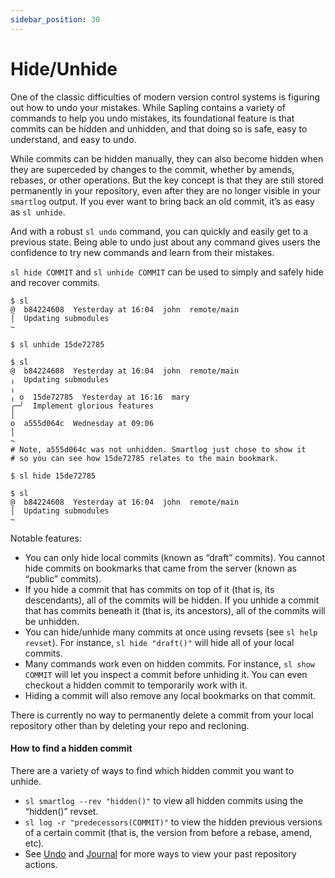```yaml
---
sidebar_position: 30
---
```

# Hide/Unhide

One of the classic difficulties of modern version control systems
is figuring out how to undo your mistakes. While Sapling contains
a variety of commands to help you undo mistakes, its foundational
feature is that commits can be hidden and unhidden, and that
doing so is safe, easy to understand, and easy to undo.


While commits can be hidden manually, they can also become hidden
when they are superceded by changes to the commit, whether by
amends, rebases, or other operations. But the key concept is that
they are still stored permanently in your repository, even after
they are no longer visible in your `smartlog` output. If you ever
want to bring back an old commit, it’s as easy as `sl unhide`.

And with a robust `sl undo` command, you can quickly and easily
get to a previous state. Being able to undo just about any
command gives users the confidence to try new commands and learn
from their mistakes.


`sl hide COMMIT` and `sl unhide COMMIT` can be used to simply and
safely hide and recover commits.


```sl-session
$ sl
@  b84224608  Yesterday at 16:04  john  remote/main
│  Updating submodules
~

$ sl unhide 15de72785

$ sl
@  b84224608  Yesterday at 16:04  john  remote/main
╷  Updating submodules
╷
╷ o  15de72785  Yesterday at 16:16  mary
╭─╯  Implement glorious features
│
o  a555d064c  Wednesday at 09:06
│
~
# Note, a555d064c was not unhidden. Smartlog just chose to show it
# so you can see how 15de72785 relates to the main bookmark.

$ sl hide 15de72785

$ sl
@  b84224608  Yesterday at 16:04  john  remote/main
│  Updating submodules
~
```

Notable features:

* You can only hide local commits (known as “draft” commits). You cannot hide commits on bookmarks that came from the server (known as “public” commits).
* If you hide a commit that has commits on top of it (that is, its descendants), all of the commits will be hidden. If you unhide a commit that has commits beneath it (that is, its ancestors), all of the commits will be unhidden.
* You can hide/unhide many commits at once using revsets (see `sl help revset`). For instance, `sl hide "draft()"` will hide all of your local commits.
* Many commands work even on hidden commits. For instance, `sl show COMMIT` will let you inspect a commit before unhiding it. You can even checkout a hidden commit to temporarily work with it.
* Hiding a commit will also remove any local bookmarks on that commit.

There is currently no way to permanently delete a commit from your local repository other than by deleting your repo and recloning.

#### How to find a hidden commit

There are a variety of ways to find which hidden commit you want to unhide.

* `sl smartlog --rev "hidden()"` to view all hidden commits using the “hidden()” revset.
* `sl log -r "predecessors(COMMIT)"` to view the hidden previous versions of a certain commit (that is, the version from before a rebase, amend, etc).
* See [Undo](undo.md) and [Journal](../commands/journal.md) for more ways to view your past repository actions.

